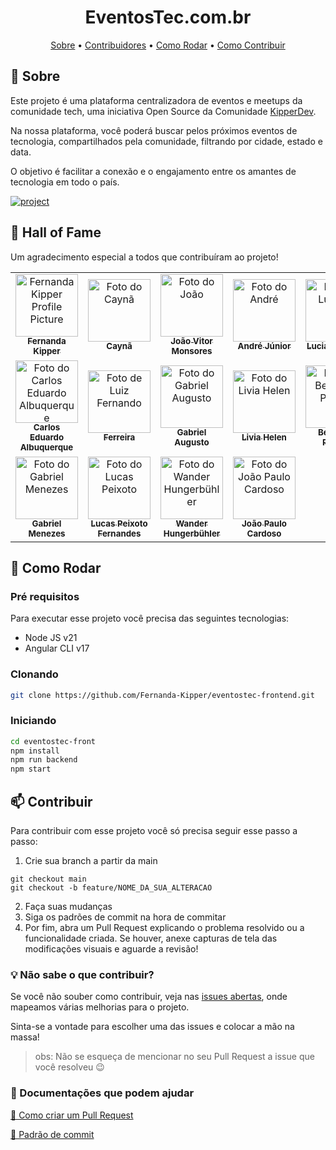 [PROJECT__BADGE]: https://img.shields.io/badge/📱Visite_nossa_plataforma-000?style=for-the-badge&logo=project
[PROJECT__URL]: eventostec.com.br

<h1 align="center" style="font-weight: bold;">EventosTec.com.br</h1>

<p align="center">
 <a href="#about">Sobre</a> • 
  <a href="#colab">Contribuidores</a> •
   <a href="#started">Como Rodar</a> • 
 <a href="#contribute">Como Contribuir</a>
</p>

<h2 id="started">📌 Sobre</h2>

Este projeto é uma plataforma centralizadora de eventos e meetups da comunidade tech, uma iniciativa Open Source da Comunidade [KipperDev](https://discord.gg/D5sStBByFr).

Na nossa plataforma, você poderá buscar pelos próximos eventos de tecnologia, compartilhados pela comunidade, filtrando por cidade, estado e data.

O objetivo é facilitar a conexão e o engajamento entre os amantes de tecnologia em todo o país.

[![project][PROJECT__BADGE]][PROJECT__URL]

<h2 id="colab">🤝 Hall of Fame</h2>

Um agradecimento especial a todos que contribuíram ao projeto!

<table>
  <tr>
    <td align="center">
      <a href="#">
        <img src="https://avatars.githubusercontent.com/u/61896274?v=4" width="100px;" alt="Fernanda Kipper Profile Picture"/><br>
        <sub>
          <b>Fernanda Kipper</b>
        </sub>
      </a>
    </td>
    <td align="center">
      <a href="https://github.com/DevN0t">
        <img src="https://avatars.githubusercontent.com/u/124280672?v=4" width="100px;" alt="Foto do Caynã"/><br>
        <sub>
          <b>Caynã</b>
        </sub>
      </a>
    </td>
    <td align="center">
      <a href="https://github.com/joaovitormp1998">
        <img src="https://avatars.githubusercontent.com/u/49036365?v=4" width="100px;" alt="Foto do João"/><br>
        <sub>
          <b>João Vitor Monsores</b>
        </sub>
      </a>
    </td>
    <td align="center">
      <a href="https://github.com/AnndreJunior">
        <img src="https://avatars.githubusercontent.com/u/138535113?v=4" width="100px;" alt="Foto do André"/><br>
        <sub>
          <b>André Júnior</b>
        </sub>
      </a>
    </td>
    <td align="center">
      <a href="https://github.com/emnesty">
        <img src="https://avatars.githubusercontent.com/u/7916851?v=4" width="100px;" alt="Foto do Luciano"/><br>
        <sub>
          <b>Luciano Clécio</b>
        </sub>
      </a>
    </td>
  </tr>
  <tr>
    <td align="center">
      <a href="https://github.com/carlloseduardo07">
        <img src="https://avatars.githubusercontent.com/u/80606019?v=4" width="100px;" alt="Foto do Carlos Eduardo Albuquerque"/><br>
        <sub>
          <b>Carlos Eduardo Albuquerque</b>
        </sub>
      </a>
    </td>
    <td align="center">
      <a href="https://github.com/Ferreira-Luiz">
        <img src="https://avatars.githubusercontent.com/u/113461203?v=4" width="100px;" alt="Foto de Luiz Fernando"/><br>
        <sub>
          <b>Ferreira</b>
        </sub>
      </a>
    </td>
    <td align="center">
      <a href="https://github.com/gabriel-afg">
        <img src="https://avatars.githubusercontent.com/u/64044897?v=4" width="100px;" alt="Foto do Gabriel Augusto"/><br>
        <sub>
          <b>Gabriel Augusto</b>
        </sub>
      </a>
    </td>
    <td align="center">
      <a href="https://github.com/LivHelen12">
        <img src="https://avatars.githubusercontent.com/u/62712621?v=4" width="100px;" alt="Foto do Livia Helen"/><br>
        <sub>
          <b>Livia Helen</b>
        </sub>
      </a>
    </td>
    <td align="center">
      <a href="https://github.com/bernardoSemiOficial">
        <img src="https://avatars.githubusercontent.com/u/114026716?v=4" width="100px;" alt="Foto do Bernardo Pereira"/><br>
        <sub>
          <b>Bernardo Pereira</b>
        </sub>
      </a>
    </td>
  </tr>
  <tr>
    <td align="center">
      <a href="https://github.com/gabrielmnzs">
        <img src="https://avatars.githubusercontent.com/u/8618609?v=4" width="100px;" alt="Foto do Gabriel Menezes"/><br>
        <sub>
          <b>Gabriel Menezes</b>
        </sub>
      </a>
    </td>
    <td align="center">
      <a href="https://github.com/lucasspeixoto">
        <img src="https://avatars.githubusercontent.com/u/57375912?v=4" width="100px;" alt="Foto do Lucas Peixoto"/><br>
        <sub>
          <b>Lucas Peixoto Fernandes</b>
        </sub>
      </a>
    </td>
    <td align="center">
      <a href="https://github.com/wanderhungerbuhler">
        <img src="https://avatars.githubusercontent.com/u/22423436?v=4" width="100px;" alt="Foto do Wander Hungerbühler"/><br>
        <sub>
          <b>Wander Hungerbühler</b>
        </sub>
      </a>
    </td>
    <td align="center">
      <a href="https://github.com/JoPCardoso2203">
        <img src="https://avatars.githubusercontent.com/u/65909583?v=4" width="100px;" alt="Foto do João Paulo Cardoso"/><br>
        <sub>
          <b>João Paulo Cardoso</b>
        </sub>
      </a>
    </td>
  </tr>
</table>

<h2 id="started">🚀 Como Rodar</h2>

<h3>Pré requisitos</h3>

Para executar esse projeto você precisa das seguintes tecnologias:

- Node JS v21
- Angular CLI v17

<h3>Clonando</h3>

```bash
git clone https://github.com/Fernanda-Kipper/eventostec-frontend.git
```

<h3>Iniciando</h3>

```bash
cd eventostec-front
npm install
npm run backend
npm start
```


<h2 id="contribute">📫 Contribuir</h2>

Para contribuir com esse projeto você só precisa seguir esse passo a passo:

1. Crie sua branch a partir da main

```
git checkout main
git checkout -b feature/NOME_DA_SUA_ALTERACAO
```

2. Faça suas mudanças
3. Siga os padrões de commit na hora de commitar
4. Por fim, abra um Pull Request explicando o problema resolvido ou a funcionalidade criada. Se houver, anexe capturas de tela das modificações visuais e aguarde a revisão!

<h3>💡 Não sabe o que contribuir?</h2>

Se você não souber como contribuir, veja nas [issues abertas](https://github.com/Fernanda-Kipper/eventostec-frontend/issues), onde mapeamos várias melhorias para o projeto.

Sinta-se a vontade para escolher uma das issues e colocar a mão na massa!

> obs: Não se esqueça de mencionar no seu Pull Request a issue que você resolveu 😉

<h3>📝 Documentações que podem ajudar</h3>

[📝 Como criar um Pull Request](https://www.atlassian.com/br/git/tutorials/making-a-pull-request)

[💾 Padrão de commit](https://gist.github.com/joshbuchea/6f47e86d2510bce28f8e7f42ae84c716)
